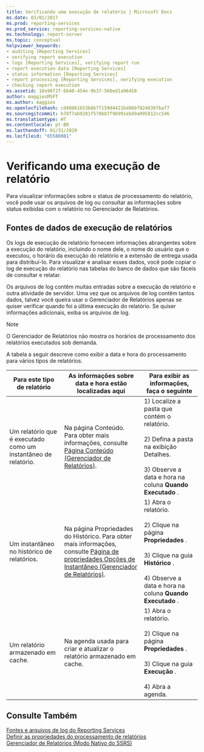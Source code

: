 ```yaml
---
title: Verificando uma execução de relatório | Microsoft Docs
ms.date: 03/01/2017
ms.prod: reporting-services
ms.prod_service: reporting-services-native
ms.technology: report-server
ms.topic: conceptual
helpviewer_keywords:
- auditing [Reporting Services]
- verifying report execution
- logs [Reporting Services], verifying report run
- report execution data [Reporting Services]
- status information [Reporting Services]
- report processing [Reporting Services], verifying execution
- checking report execution
ms.assetid: 18a98f2f-6b40-454e-9b37-568ed1a96458
author: maggiesMSFT
ms.author: maggies
ms.openlocfilehash: cd48861b53b6b7f159d4421bd86bf024838fbaf7
ms.sourcegitcommit: b78f7ab9281f570b87f96991ebd9a095812cc546
ms.translationtype: HT
ms.contentlocale: pt-BR
ms.lasthandoff: 01/31/2020
ms.locfileid: "65580081"
---
```

# <a name="verifying-a-report-run"></a>Verificando uma execução de relatório
  Para visualizar informações sobre o status de processamento do relatório, você pode usar os arquivos de log ou consultar as informações sobre status exibidas com o relatório no Gerenciador de Relatórios.  
  
## <a name="sources-of-report-execution-data"></a>Fontes de dados de execução de relatórios  
 Os logs de execução de relatório fornecem informações abrangentes sobre a execução do relatório, incluindo o nome dele, o nome do usuário que o executou, o horário da execução do relatório e a extensão de entrega usada para distribuí-lo. Para visualizar e analisar esses dados, você pode copiar o log de execução do relatório nas tabelas do banco de dados que são fáceis de consultar e relatar.  
  
 Os arquivos de log contêm muitas entradas sobre a execução de relatório e outra atividade de servidor. Uma vez que os arquivos de log contêm tantos dados, talvez você queira usar o Gerenciador de Relatórios apenas se quiser verificar quando foi a última execução do relatório. Se quiser informações adicionais, exiba os arquivos de log.  
  
> [!NOTE]  
>  O Gerenciador de Relatórios não mostra os horários de processamento dos relatórios executados sob demanda.  
  
 A tabela a seguir descreve como exibir a data e hora do processamento para vários tipos de relatórios.  
  
|Para este tipo de relatório|As informações sobre data e hora estão localizadas aqui|Para exibir as informações, faça o seguinte|  
|-----------------------------|-----------------------------------------------|-----------------------------------------------|  
|Um relatório que é executado como um instantâneo de relatório.|Na página Conteúdo. Para obter mais informações, consulte [Página Conteúdo &#40;Gerenciador de Relatórios&#41;](https://msdn.microsoft.com/library/6b16869b-158a-4934-9c85-bee934b35378).|1) Localize a pasta que contém o relatório.<br /><br /> 2) Defina a pasta na exibição Detalhes.<br /><br /> 3) Observe a data e hora na coluna **Quando Executado** .|  
|Um instantâneo no histórico de relatórios.|Na página Propriedades do Histórico. Para obter mais informações, consulte [Página de propriedades Opções de Instantâneo &#40;Gerenciador de Relatórios&#41;](https://msdn.microsoft.com/library/f6641f59-5267-4f57-8957-63b93d1a9679).|1) Abra o relatório.<br /><br /> 2) Clique na página **Propriedades** .<br /><br /> 3) Clique na guia **Histórico** .<br /><br /> 4) Observe a data e hora na coluna **Quando Executado** .|  
|Um relatório armazenado em cache.|Na agenda usada para criar e atualizar o relatório armazenado em cache.|1) Abra o relatório.<br /><br /> 2) Clique na página **Propriedades** .<br /><br /> 3) Clique na guia **Execução** .<br /><br /> 4) Abra a agenda.|  
  
## <a name="see-also"></a>Consulte Também  
 [Fontes e arquivos de log do Reporting Services](../../reporting-services/report-server/reporting-services-log-files-and-sources.md)   
 [Definir as propriedades do processamento de relatórios](../../reporting-services/report-server/set-report-processing-properties.md)   
 [Gerenciador de Relatórios &#40;Modo Nativo do SSRS&#41;](https://msdn.microsoft.com/library/80949f9d-58f5-48e3-9342-9e9bf4e57896)  
  
  
